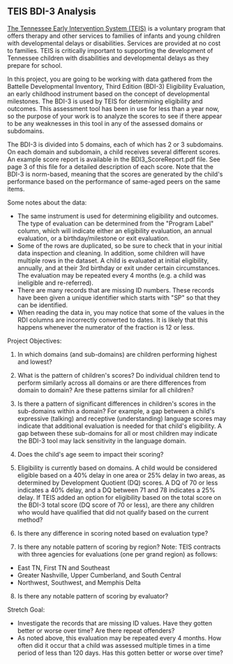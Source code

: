 ## TEIS BDI-3 Analysis

[The Tennessee Early Intervention System (TEIS)](https://www.tn.gov/didd/for-consumers/tennessee-early-intervention-system-teis.html) is a voluntary program that offers therapy and other services to families of infants and young children with developmental delays or disabilities. Services are provided at no cost to families. TEIS is critically important to supporting the development of Tennessee children with disabilities and developmental delays as they prepare for school.

In this project, you are going to be working with data gathered from the Battelle Developmental Inventory, Third Edition (BDI-3) Eligibility Evaluation, an early childhood instrument based on the concept of developmental milestones. The BDI-3 is used by TEIS for determining eligibility and outcomes. This assessment tool has been in use for less than a year now, so the purpose of your work is to analyze the scores to see if there appear to be any weaknesses in this tool in any of the assessed domains or subdomains.

The BDI-3 is divided into 5 domains, each of which has 2 or 3 subdomains. On each domain and subdomain, a child receives several different scores. An example score report is available in the BDI3_ScoreReport.pdf file. See page 3 of this file for a detailed description of each score. Note that the BDI-3 is norm-based, meaning that the scores are generated by the child's performance based on the performance of same-aged peers on the same items. 

Some notes about the data:
* The same instrument is used for determining eligibility and outcomes. The type of evaluation can be determined from the "Program Label" column, which will indicate either an eligibility evaluation, an annual evaluation, or a birthday/milestone or exit evaluation. 
* Some of the rows are duplicated, so be sure to check that in your initial data inspection and cleaning. In addition, some children will have multiple rows in the dataset. A child is evaluated at initial eligibility, annually, and at their 3rd birthday or exit under certain circumstances. The evaluation may be repeated every 4 months (e.g. a child was ineligible and re-referred). 
* There are many records that are missing ID numbers. These records have been given a unique identifier which starts with "SP" so that they can be identified.
* When reading the data in, you may notice that some of the values in the RDI columns are incorrectly converted to dates. It is likely that this happens whenever the numerator of the fraction is 12 or less.

Project Objectives:
1. In which domains (and sub-domains) are children performing highest and lowest?

2. What is the pattern of children's scores? Do individual children tend to perform similarly across all domains or are there differences from domain to domain? Are these patterns similar for all children?

3. Is there a pattern of significant differences in children's scores in the sub-domains within a domain? For example, a gap between a child's expressive (talking) and receptive (understanding) language scores may indicate that additional evaluation is needed for that child's eligibility. A gap between these sub-domains for all or most children may indicate the BDI-3 tool may lack sensitivity in the language domain.

4. Does the child's age seem to impact their scoring?

5. Eligibility is currently based on domains. A child would be considered eligible based on a 40% delay in one area or 25% delay in two areas, as determined by Development Quotient (DQ) scores. A DQ of 70 or less indicates a 40% delay, and a DQ between 71 and 78 indicates a 25% delay. If TEIS added an option for eligibility based on the total score on the BDI-3 total score (DQ score of 70 or less), are there any children who would have qualified that did not qualify based on the current method?

6. Is there any difference in scoring noted based on evaluation type?

7. Is there any notable pattern of scoring by region? Note: TEIS contracts with three agencies for evaluations (one per grand region) as follows:  
* East TN, First TN and Southeast
* Greater Nashville, Upper Cumberland, and South Central
* Northwest, Southwest, and Memphis Delta

8. Is there any notable pattern of scoring by evaluator?

Stretch Goal:
* Investigate the records that are missing ID values. Have they gotten better or worse over time? Are there repeat offenders?
* As noted above, this evaluation may be repeated every 4 months. How often did it occur that a child was assessed multiple times in a time period of less than 120 days. Has this gotten better or worse over time?